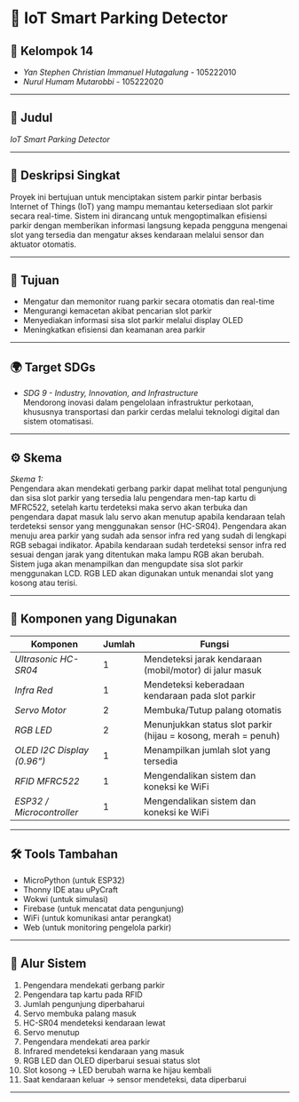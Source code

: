 # 🚗 IoT Smart Parking Detector

## 👥 Kelompok 14  
- *Yan Stephen Christian Immanuel Hutagalung* - 105222010  
- *Nurul Humam Mutarobbi* - 105222020

---

## 📌 Judul  
*IoT Smart Parking Detector*

---

## 📝 Deskripsi Singkat  
Proyek ini bertujuan untuk menciptakan sistem parkir pintar berbasis Internet of Things (IoT) yang mampu memantau ketersediaan slot parkir secara real-time. Sistem ini dirancang untuk mengoptimalkan efisiensi parkir dengan memberikan informasi langsung kepada pengguna mengenai slot yang tersedia dan mengatur akses kendaraan melalui sensor dan aktuator otomatis.

---

## 🎯 Tujuan  
- Mengatur dan memonitor ruang parkir secara otomatis dan real-time  
- Mengurangi kemacetan akibat pencarian slot parkir  
- Menyediakan informasi sisa slot parkir melalui display OLED  
- Meningkatkan efisiensi dan keamanan area parkir

---

## 🌍 Target SDGs  
- *SDG 9 - Industry, Innovation, and Infrastructure*  
Mendorong inovasi dalam pengelolaan infrastruktur perkotaan, khususnya transportasi dan parkir cerdas melalui teknologi digital dan sistem otomatisasi.

---

## ⚙ Skema  
*Skema 1:*  
Pengendara akan mendekati gerbang parkir dapat melihat total pengunjung dan sisa slot parkir yang tersedia lalu pengendara men-tap kartu di MFRC522, setelah kartu terdeteksi maka servo akan terbuka dan pengendara dapat masuk lalu servo akan menutup apabila kendaraan telah terdeteksi sensor yang menggunakan sensor (HC-SR04). Pengendara akan menuju area parkir yang sudah ada sensor infra red yang sudah di lengkapi RGB sebagai indikator. Apabila kendaraan sudah terdeteksi sensor infra red sesuai dengan jarak yang ditentukan maka lampu RGB akan berubah. Sistem juga akan menampilkan dan mengupdate sisa slot parkir menggunakan LCD. RGB LED akan digunakan untuk menandai slot yang kosong atau terisi.

---

## 🧩 Komponen yang Digunakan  

| Komponen                     | Jumlah | Fungsi                                                           |
|------------------------------|--------|------------------------------------------------------------------|
| *Ultrasonic HC-SR04*      | 1      | Mendeteksi jarak kendaraan (mobil/motor) di jalur masuk         |
| *Infra Red*               | 1      | Mendeteksi keberadaan kendaraan pada slot parkir                |
| *Servo Motor*             | 2      | Membuka/Tutup palang otomatis                                   |
| *RGB LED*                 | 2      | Menunjukkan status slot parkir (hijau = kosong, merah = penuh)  |
| *OLED I2C Display (0.96”)*| 1      | Menampilkan jumlah slot yang tersedia                           |
| *RFID MFRC522*            | 1      | Mengendalikan sistem dan koneksi ke WiFi                        |
| *ESP32 / Microcontroller* | 1      | Mengendalikan sistem dan koneksi ke WiFi                        |

---

## 🛠 Tools Tambahan
- MicroPython (untuk ESP32)
- Thonny IDE atau uPyCraft
- Wokwi (untuk simulasi)
- Firebase (untuk mencatat data pengunjung)
- WiFi (untuk komunikasi antar perangkat)
- Web (untuk monitoring pengelola parkir)

---

## 🚦 Alur Sistem  
1. Pengendara mendekati gerbang parkir  
2. Pengendara tap kartu pada RFID
3. Jumlah pengunjung diperbaharui
4. Servo membuka palang masuk
5. HC-SR04 mendeteksi kendaraan lewat
6. Servo menutup
7. Pengendara mendekati area parkir
8. Infrared mendeteksi kendaraan yang masuk
9. RGB LED dan OLED diperbarui sesuai status slot 
10. Slot kosong → LED berubah warna ke hijau kembali  
11. Saat kendaraan keluar → sensor mendeteksi, data diperbarui

---
